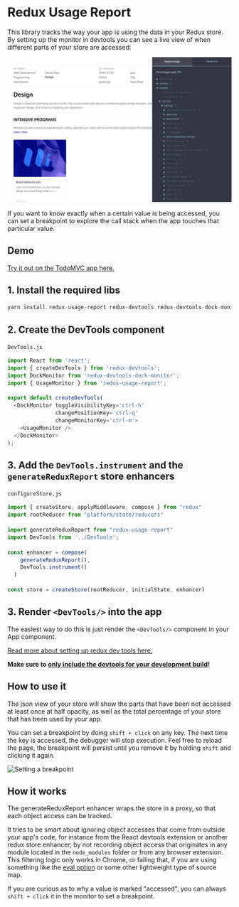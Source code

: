 # Redux Usage Report

This library tracks the way your app is using the data in your Redux store. By setting up the monitor in devtools you can see a live view of when different parts of your store are accessed:

![Redux usage monitor in action](./images/redux-usage.gif)

If you want to know exactly when a certain value is being accessed, you can set a breakpoint to explore the call stack when the app touches that particular value.

## Demo
[Try it out on the TodoMVC app here.](https://elite-orange.surge.sh/)

## 1. Install the required libs

```js
yarn install redux-usage-report redux-devtools redux-devtools-dock-monitor
```

## 2. Create the DevTools component

`DevTools.js`
```js
import React from 'react';
import { createDevTools } from 'redux-devtools';
import DockMonitor from 'redux-devtools-dock-monitor';
import { UsageMonitor } from 'redux-usage-report';

export default createDevTools(
  <DockMonitor toggleVisibilityKey='ctrl-h'
               changePositionKey='ctrl-q'
               changeMonitorKey='ctrl-m'>
    <UsageMonitor />
  </DockMonitor>
);

```

## 3. Add the `DevTools.instrument` and the `generateReduxReport` store enhancers

`configureStore.js`
```js
import { createStore, applyMiddleware, compose } from "redux"
import rootReducer from "platform/state/reducers"

import generateReduxReport from "redux-usage-report"
import DevTools from '../DevTools';

const enhancer = compose(
    generateReduxReport(),
    DevTools.instrument()
  )

const store = createStore(rootReducer, initialState, enhancer)
```

## 3. Render `<DevTools/>` into the app

The easiest way to do this is just render the `<DevTools/>` component in your App component.

[Read more about setting up redux dev tools here.](https://github.com/gaearon/redux-devtools/blob/master/docs/Walkthrough.md)

**Make sure to [only include the devtools for your development build](https://github.com/gaearon/redux-devtools/blob/master/docs/Walkthrough.md#exclude-devtools-from-production-builds)!**

## How to use it

The json view of your store will show the parts that have been not accessed at least once at half opacity, as well as the total percentage of your store that has been used by your app.

You can set a breakpoint by doing `shift + click` on any key. The next time the key is accessed, the debugger will stop execution. Feel free to reload the page, the breakpoint will persist until you remove it by holding `shift` and clicking it again.

![Setting a breakpoint](./images/breakpoint.gif)


## How it works

The generateReduxReport enhancer wraps the store in a proxy, so that each object access can be tracked.

It tries to be smart about ignoring object accesses that come from outside your app's code, for instance from the React devtools extension or another redux store enhancer, by not recording object access that originates in any module located in the `node_modules` folder or from any browser extension. This filtering logic only works in Chrome, or failing that, if you are using something like the [eval option](https://webpack.js.org/configuration/devtool/#development) or some other lightweight type of source map.

If you are curious as to why a value is marked "accessed", you can always `shift + click` it in the monitor to set a breakpoint.
